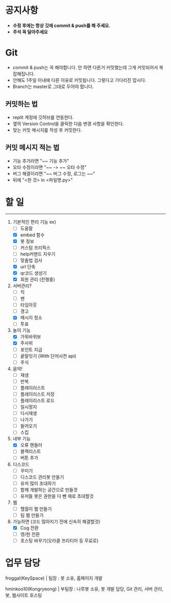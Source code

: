 # 공지사항
- **수정 후에는 항상 깃에 commit & push를 해 주세요.**
- **주석 꼭 달아주세요**
# Git
- commit & push는 꼭 해야합니다. 안 하면 다른거 커밋했는데 그게 커밋되어서 복잡해집니다.
- 안해도 1주일 이내에 다른 이유로 커밋됩니다. 그렇다고 기다리진 맙시다.
- Branch는 master로 그대로 두어야 합니다.

## 커밋하는 법
- replit 계정에 깃허브를 연동한다.
- 옆의 Version Control을 클릭한 다음 변경 사항을 확인한다.
- 맞는 커밋 메시지를 작성 후 커밋한다.
## 커밋 메시지 적는 법
- 기능 추가라면 "~~ 기능 추가"
- 오타 수정이라면 "~~ -> ~~ 오타 수정"
- 버그 해결이라면 "~~ 버그 수정, 로그는 ~~"
- 뒤에 "<한 것> in <파일명.py>"


# 할 일

---


1. 기본적인 편리 기능 ex)
    - [ ] 도움말
    - [x] embed 함수
    - [x] 봇 정보
    - [ ] 커스텀 프리픽스
    - [ ] help커맨드 지우기
    - [ ] 맞춤법 검사
    - [x] url 단축
    - [x] qr코드 생성기
    - [x] 회원 관리 (진행중)

2. 서버관리?
    - [ ] 킥
    - [ ] 밴
    - [ ] 타임아웃
    - [ ] 경고
    - [x] 메시지 청소
    - [ ] 투표

3. 놀이 기능
    - [x] 가위바위보
    - [x] 주사위
    - [ ] 포인트 지급
    - [ ] 끝말잇기 (With 단어사전 api)
    - [ ] 주식

4. 음악!
   - [ ] 재생
   - [ ] 반복
   - [ ] 플레이리스트
   - [ ] 플레이리스트 저장
   - [ ] 플레이리스트 로드
   - [ ] 일시정지
   - [ ] 다시재생
   - [ ] 나가기
   - [ ] 들어오기
   - [ ] 스킵

5. 내부 기능
    - [x] 오류 핸들러
    - [ ] 블랙리스트
    - [ ] 버튼 추가

6. 디스코드
    - [ ] 꾸미기
    - [ ] 디스코드 관리봇 만들기
    - [ ] 유저 많이 초대하기
    - [ ] 함께 개발하는 공간으로 만들것
    - [ ] 유저들 봇은 권한을 다 뺀 채로 초대할것 

7. 웹
    - [ ] 헬월이 웹 만들기
    - [ ] 팀 웹 만들기

7. 가능하면 (코드 많아지기 전에 신속히 해결할것)
    - [x] Cog 전환
    - [ ] 영/한 전환
    - [ ] 호스팅 바꾸기(오라클 프리티어 등 무료로)

# 업무 담당
froggal(KeySpace) | 팀장 : 봇 소유, 홈페이지 개발 

hminkoo10(Kongryeong) | 부팀장 : 나루봇 소유, 봇 개발 담당, Git 관리, 서버 관리, 봇, 웹사이트 호스팅
